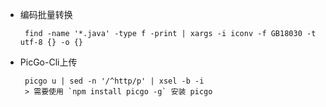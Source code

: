 - 编码批量转换
  
  ```shell
   find -name '*.java' -type f -print | xargs -i iconv -f GB18030 -t utf-8 {} -o {}
  ```
- PicGo-Cli上传
 
  ```shell
   picgo u | sed -n '/^http/p' | xsel -b -i
   > 需要使用 `npm install picgo -g` 安装 picgo
  ```
